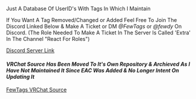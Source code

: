 Just A Database Of UserID's With Tags In Which I Maintain

If You Want A Tag Removed/Changed or Added Feel Free To Join The Discord Linked Below & Make A Ticket or DM *@FewTags* or *@fewdy* On Discord.
(The Role Needed To Make A Ticket In The Server Is Called 'Extra' In The Channel "React For Roles")

[Discord Server Link](https://discord.gg/A4QwEZJY6f)

#### *VRChat Source Has Been Moved To It's Own Repository & Archieved As I Have Not Maintained It Since EAC Was Added & No Longer Intent On Updating It*
[FewTags VRChat Source](https://github.com/Fewdys/FewTags-VRC-Source)
